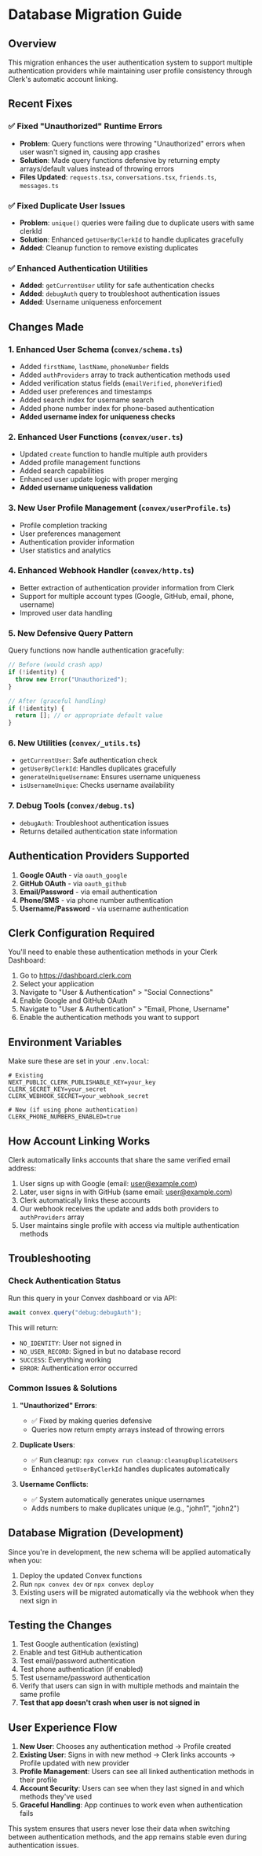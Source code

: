 # Database Migration Guide

## Overview
This migration enhances the user authentication system to support multiple authentication providers while maintaining user profile consistency through Clerk's automatic account linking.

## Recent Fixes

### ✅ **Fixed "Unauthorized" Runtime Errors**
- **Problem**: Query functions were throwing "Unauthorized" errors when user wasn't signed in, causing app crashes
- **Solution**: Made query functions defensive by returning empty arrays/default values instead of throwing errors
- **Files Updated**: `requests.tsx`, `conversations.tsx`, `friends.ts`, `messages.ts`

### ✅ **Fixed Duplicate User Issues**
- **Problem**: `unique()` queries were failing due to duplicate users with same clerkId
- **Solution**: Enhanced `getUserByClerkId` to handle duplicates gracefully
- **Added**: Cleanup function to remove existing duplicates

### ✅ **Enhanced Authentication Utilities**
- **Added**: `getCurrentUser` utility for safe authentication checks
- **Added**: `debugAuth` query to troubleshoot authentication issues
- **Added**: Username uniqueness enforcement

## Changes Made

### 1. Enhanced User Schema (`convex/schema.ts`)
- Added `firstName`, `lastName`, `phoneNumber` fields
- Added `authProviders` array to track authentication methods used
- Added verification status fields (`emailVerified`, `phoneVerified`)
- Added user preferences and timestamps
- Added search index for username search
- Added phone number index for phone-based authentication
- **Added username index for uniqueness checks**

### 2. Enhanced User Functions (`convex/user.ts`)
- Updated `create` function to handle multiple auth providers
- Added profile management functions
- Added search capabilities
- Enhanced user update logic with proper merging
- **Added username uniqueness validation**

### 3. New User Profile Management (`convex/userProfile.ts`)
- Profile completion tracking
- User preferences management
- Authentication provider information
- User statistics and analytics

### 4. Enhanced Webhook Handler (`convex/http.ts`)
- Better extraction of authentication provider information from Clerk
- Support for multiple account types (Google, GitHub, email, phone, username)
- Improved user data handling

### 5. **New Defensive Query Pattern**
Query functions now handle authentication gracefully:

```typescript
// Before (would crash app)
if (!identity) {
  throw new Error("Unauthorized");
}

// After (graceful handling)
if (!identity) {
  return []; // or appropriate default value
}
```

### 6. **New Utilities (`convex/_utils.ts`)**
- `getCurrentUser`: Safe authentication check
- `getUserByClerkId`: Handles duplicates gracefully
- `generateUniqueUsername`: Ensures username uniqueness
- `isUsernameUnique`: Checks username availability

### 7. **Debug Tools (`convex/debug.ts`)**
- `debugAuth`: Troubleshoot authentication issues
- Returns detailed authentication state information

## Authentication Providers Supported

1. **Google OAuth** - via `oauth_google`
2. **GitHub OAuth** - via `oauth_github`  
3. **Email/Password** - via email authentication
4. **Phone/SMS** - via phone number authentication
5. **Username/Password** - via username authentication

## Clerk Configuration Required

You'll need to enable these authentication methods in your Clerk Dashboard:

1. Go to https://dashboard.clerk.com
2. Select your application
3. Navigate to "User & Authentication" > "Social Connections"
4. Enable Google and GitHub OAuth
5. Navigate to "User & Authentication" > "Email, Phone, Username"
6. Enable the authentication methods you want to support

## Environment Variables

Make sure these are set in your `.env.local`:

```env
# Existing
NEXT_PUBLIC_CLERK_PUBLISHABLE_KEY=your_key
CLERK_SECRET_KEY=your_secret
CLERK_WEBHOOK_SECRET=your_webhook_secret

# New (if using phone authentication)
CLERK_PHONE_NUMBERS_ENABLED=true
```

## How Account Linking Works

Clerk automatically links accounts that share the same verified email address:

1. User signs up with Google (email: user@example.com)
2. Later, user signs in with GitHub (same email: user@example.com)
3. Clerk automatically links these accounts
4. Our webhook receives the update and adds both providers to `authProviders` array
5. User maintains single profile with access via multiple authentication methods

## Troubleshooting

### Check Authentication Status
Run this query in your Convex dashboard or via API:
```typescript
await convex.query("debug:debugAuth");
```

This will return:
- `NO_IDENTITY`: User not signed in
- `NO_USER_RECORD`: Signed in but no database record
- `SUCCESS`: Everything working
- `ERROR`: Authentication error occurred

### Common Issues & Solutions

1. **"Unauthorized" Errors**: 
   - ✅ Fixed by making queries defensive
   - Queries now return empty arrays instead of throwing errors

2. **Duplicate Users**:
   - ✅ Run cleanup: `npx convex run cleanup:cleanupDuplicateUsers`
   - Enhanced `getUserByClerkId` handles duplicates automatically

3. **Username Conflicts**:
   - ✅ System automatically generates unique usernames
   - Adds numbers to make duplicates unique (e.g., "john1", "john2")

## Database Migration (Development)

Since you're in development, the new schema will be applied automatically when you:

1. Deploy the updated Convex functions
2. Run `npx convex dev` or `npx convex deploy`
3. Existing users will be migrated automatically via the webhook when they next sign in

## Testing the Changes

1. Test Google authentication (existing)
2. Enable and test GitHub authentication
3. Test email/password authentication
4. Test phone authentication (if enabled)
5. Test username/password authentication
6. Verify that users can sign in with multiple methods and maintain the same profile
7. **Test that app doesn't crash when user is not signed in**

## User Experience Flow

1. **New User**: Chooses any authentication method → Profile created
2. **Existing User**: Signs in with new method → Clerk links accounts → Profile updated with new provider
3. **Profile Management**: Users can see all linked authentication methods in their profile
4. **Account Security**: Users can see when they last signed in and which methods they've used
5. **Graceful Handling**: App continues to work even when authentication fails

This system ensures that users never lose their data when switching between authentication methods, and the app remains stable even during authentication issues.
